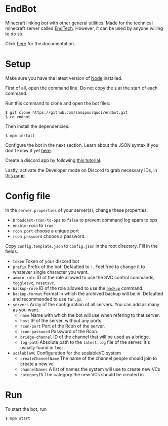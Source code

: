 # EndBot

Minecraft linking bot with other general utilities. Made for the technical minecraft server called [EndTech](https://discord.gg/t7UwaDc).
However, it can be used by anyone willing to do so.

Click [here](https://github.com/samipourquoi/endbot/blob/master/COMMANDS.md) for the documentation.

# Setup

Make sure you have the latest version of [Node](https://nodejs.org/en/) installed. 

First of all, open the command line. Do not copy the `$` at the start of each command.

Run this command to clone and open the bot files: 
```shell script
$ git clone https://github.com/samipourquoi/endbot.git
$ cd endbot
```

Then install the dependencies:
```shell script
$ npm install
```

Configure the bot in the next section. Learn about the JSON syntax if you don't know it yet [here](https://www.digitalocean.com/community/tutorials/an-introduction-to-json).

Create a discord app by following [this tutorial](https://discordpy.readthedocs.io/en/latest/discord.html).

Lastly, activate the Developer mode on Discord to grab necessary IDs, in [this page](https://discordia.me/en/developer-mode).

# Config file

In the `server.properties` of your server(s), change these properties:
- `broadcast-rcon-to-ops` to `false` to prevent command log spam to ops
- `enable-rcon` to `true`
- `rcon.port` choose a unique port
- `rcon.password` choose a password.

Copy `config.template.json` to `config.json` in the root directory.
Fill in the fields:
- `token` Token of your discord bot
- `prefix` Prefix of the bot. Defaulted to `!`. Feel free to change it to whatever single character you want.
- `admin-role` ID of the role allowed to use the SVC control commands, `togglesvc`, `resetsvc`.
- `backup-role` ID of the role allowed to use the [`backup`](https://github.com/samipourquoi/endbot/blob/master/COMMANDS.md#backup) 
command.
- `backup-format` Format in which the archived backup will be in. Defaulted and recommended to use `tar.gz`.
- `servers` Array of the configuration of all servers. You can add as many as you want.
    - `name` Name with which the bot will use when refering to that server.
    - `host` IP of the server, without any ports.
    - `rcon-port` Port of the Rcon of the server.
    - `rcon-password` Password of the Rcon.
    - `bridge-channel` ID of the channel that will be used as a bridge.
    - `log-path` Absolute path to the `latest.log` file of the server. It's usually found in `logs`.
- `scalableVC` Configuration for the scalableVC system
    - `createChannelName` The name of the channel people should join to create a new vc
    - `channelNames` A list of names the system will use to create new VCs
    - `categoryID` The category the new VCs should be created in
# Run

To start the bot, run 
```shell script
$ npm start
``` 
